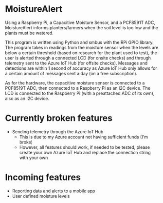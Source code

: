 # MoistureAlert

Using a Raspberry Pi, a Capacitive Moisture Sensor, and a PCF8591T ADC, MoistureAlert informs planters/farmers when the soil level is too low and the plants must be watered.  

This program is written using Python and smbus with the RPi GPIO library. The program takes in readings from the moisture sensor when the levels are below a certain threshold (based on research for the plant used to test), the user is alerted through a connected LCD (for onsite checks) and through telemetry sent to the Azure IoT Hub (for offsite checks). Messages and detections are within 1 second of accuracy as Azure IoT Hub only allows for a certain amount of messages sent a day (on a free subscription). 

As for the hardware, the capacitive moisture sensor is connected to a PCF8519T ADC, then connected to a Raspberry Pi as an I2C device. The LCD is connected to the Raspberry Pi (with a preattached ADC of its own), also as an I2C device. 

# Currently broken features
- Sending telemetry through the Azure IoT Hub
  - This is due to my Azure account not having sufficient funds (I'm broke)
  - However, all features should work, if needed to be tested, please create your own Azure IoT Hub and replace the connection
    string with your own

# Incoming features
- Reporting data and alerts to a mobile app
- User defined moisture levels
